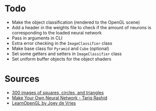 # Todo
- Make the object classification (rendered to the OpenGL scene)
- Add a header in the weights file to check if the amount of neurons is corresponding to the loaded neural network
- Pass in arguments in CLI
- Extra error checking in the `ImageClassifier` class
- Make base class for `Pyramid` and `Cube` (optional)
- Set some getters and setters in `ImageClassifier` class
- Set uniform buffer objects for the object shaders

# Sources
- [300 images of squares, circles, and triangles](https://www.kaggle.com/datasets/cactus3/basicshapes/)
- [Make Your Own Neural Network - Tariq Rashid](https://github.com/harshitkgupta/StudyMaterial/blob/master/Make%20Your%20Own%20Neural%20Network%20(Tariq%20Rashid)%20-%20%7BCHB%20Books%7D.pdf)
- [LearnOpenGL by Joey de Vries](https://learnopengl.com/)
